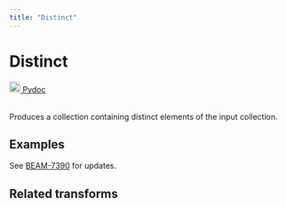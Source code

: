 ```yaml
---
title: "Distinct"
---
```

<!--
Licensed under the Apache License, Version 2.0 (the "License");
you may not use this file except in compliance with the License.
You may obtain a copy of the License at

http://www.apache.org/licenses/LICENSE-2.0

Unless required by applicable law or agreed to in writing, software
distributed under the License is distributed on an "AS IS" BASIS,
WITHOUT WARRANTIES OR CONDITIONS OF ANY KIND, either express or implied.
See the License for the specific language governing permissions and
limitations under the License.
-->

# Distinct
<table align="left">
    <a target="_blank" class="button"
        href="https://beam.apache.org/releases/pydoc/current/apache_beam.transforms.util.html#apache_beam.transforms.util.Distinct">
      <img src="https://beam.apache.org/images/logos/sdks/python.png" width="20px" height="20px"
           alt="Pydoc" />
     Pydoc
    </a>
</table>
<br><br>


Produces a collection containing distinct elements of the input collection.

## Examples
See [BEAM-7390](https://issues.apache.org/jira/browse/BEAM-7390) for updates. 

## Related transforms
